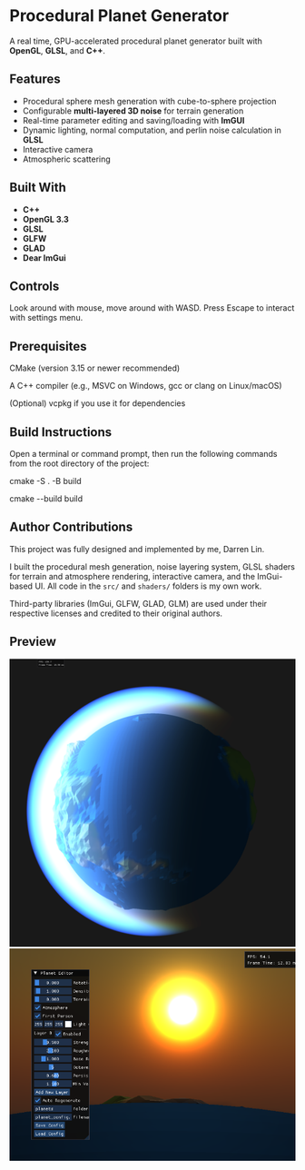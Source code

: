 # Procedural Planet Generator

A real time, GPU-accelerated procedural planet generator built with **OpenGL**, **GLSL**, and **C++**.

## Features
- Procedural sphere mesh generation with cube-to-sphere projection
- Configurable **multi-layered 3D noise** for terrain generation
- Real-time parameter editing and saving/loading with **ImGUI**
- Dynamic lighting, normal computation, and perlin noise calculation in **GLSL**
- Interactive camera
- Atmospheric scattering

## Built With
- **C++**
- **OpenGL 3.3**
- **GLSL**
- **GLFW**
- **GLAD**
- **Dear ImGui**

## Controls
Look around with mouse, move around with WASD. Press Escape to interact with settings menu.

## Prerequisites
CMake (version 3.15 or newer recommended)

A C++ compiler (e.g., MSVC on Windows, gcc or clang on Linux/macOS)

(Optional) vcpkg if you use it for dependencies

## Build Instructions
Open a terminal or command prompt, then run the following commands from the root directory of the project:

cmake -S . -B build

cmake --build build

## Author Contributions

This project was fully designed and implemented by me, Darren Lin.

I built the procedural mesh generation, noise layering system, GLSL shaders for terrain and atmosphere rendering, interactive camera, and the ImGui-based UI. All code in the `src/` and `shaders/` folders is my own work.

Third-party libraries (ImGui, GLFW, GLAD, GLM) are used under their respective licenses and credited to their original authors.

## Preview

![Planet from Space](images/atmosphere-space.png)
![Planet from Surface](images/atmosphere-sunset.png)